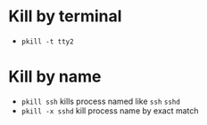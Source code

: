 # Kill by terminal
* `pkill -t tty2`

# Kill by name
* `pkill ssh` kills process named like `ssh` `sshd`
* `pkill -x sshd` kill process name by exact match
